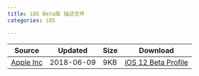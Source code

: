 ```yaml
---
title: iOS Beta版 描述文件
categories: iOS

---
```


| Source | Updated | Size | Download |
| ------ | ------- | -------- | -------- |
| <div class="safe apple">[Apple Inc][apple]</div> | 2018-06-09 | 9KB | [iOS 12 Beta Profile][ios12beta] |


[apple]: https://developer.apple.com/download/

[ios12beta]: https://github.com/xaoxuu/assets/releases/download/iOS12/iOS_12_Beta_Profile.mobileconfig
